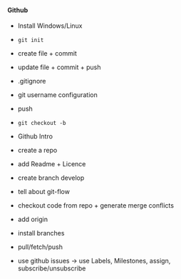   #### Github
  
  - Install Windows/Linux
  - `git init`
  - create file + commit
  - update file + commit + push
  - .gitignore
  - git username configuration
  - push
  - `git checkout -b`
  
  - Github Intro
  - create a repo
  - add Readme + Licence
  - create branch develop
  - tell about git-flow
  - checkout code from repo + generate merge conflicts
  - add origin
  - install branches
  - pull/fetch/push
  - use github issues -> use Labels, Milestones, assign, subscribe/unsubscribe
